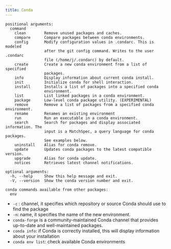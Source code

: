 ```yaml
---
title: Conda
---
```


```
positional arguments:
  command
    clean        Remove unused packages and caches.
    compare      Compare packages between conda environments.
    config       Modify configuration values in .condarc. This is modeled
                 after the git config command. Writes to the user .condarc
                 file (/home/j/.condarc) by default.
    create       Create a new conda environment from a list of specified
                 packages.
    info         Display information about current conda install.
    init         Initialize conda for shell interaction.
    install      Installs a list of packages into a specified conda
                 environment.
    list         List linked packages in a conda environment.
    package      Low-level conda package utility. (EXPERIMENTAL)
    remove       Remove a list of packages from a specified conda environment.
    rename       Renames an existing environment
    run          Run an executable in a conda environment.
    search       Search for packages and display associated information. The
                 input is a MatchSpec, a query language for conda packages.
                 See examples below.
    uninstall    Alias for conda remove.
    update       Updates conda packages to the latest compatible version.
    upgrade      Alias for conda update.
    notices      Retrieves latest channel notifications.

optional arguments:
  -h, --help     Show this help message and exit.
  -V, --version  Show the conda version number and exit.

conda commands available from other packages:
  env
```



* `-c` : channel, it specifies which repository or source Conda should use to find the package
* `-n`: name, it specifies the name of the new environment.
* `conda-forge` is a community-maintained Conda channel that provides up-to-date and well-maintained packages.
* `conda info`: if Conda is correctly installed, this will display information about your installation
* `conda env list`: check available Conda environments